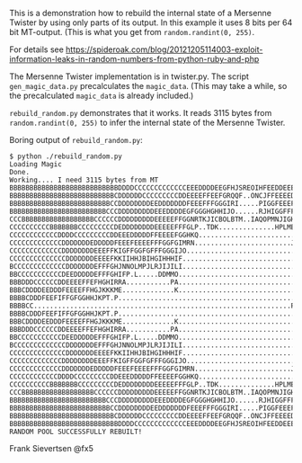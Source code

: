 This is a demonstration how to rebuild the internal state of a Mersenne Twister by using only parts of its output. In this example it uses 8 bits per 64 bit MT-output. (This is what you get from
`random.randint(0, 255)`.

For details see https://spideroak.com/blog/20121205114003-exploit-information-leaks-in-random-numbers-from-python-ruby-and-php

The Mersenne Twister implementation is in twister.py. The script `gen_magic_data.py` precalculates the
`magic_data`. (This may take a while, so the precalculated `magic_data` is already included.)

`rebuild_random.py` demonstrates that it works. It reads 3115 bytes from `random.randint(0, 255)` to
infer the internal state of the Mersenne Twister.

Boring output of `rebuild_random.py`:

```
$ python ./rebuild_random.py 
Loading Magic
Done.
Working.... I need 3115 bytes from MT
BBBBBBBBBBBBBBBBBBBBBBBBBBBDDDDCCCCCCCCCCCCCEEEDDDDEEGFHJSREOIHFEEDDEEECCCCCCCBB
BBBBBBBBBBBBBBBBBBBBBBBBBBCDDDDDDCCCCCCCCCDDEEEEFFEEFGRQQF..ONCJFFEEEEDDCCCCCCCC
BBBBBBBBBBBBBBBBBBBBBBBBBCCDDDDDDDDEEDDDDDDDFEEEFFFGGGIRI.....PIGGFEEEFDDDDEDDDD
BBBBBBBBBBBBBBBBBBBBBBBBCCCDDDDDDDDDEEEDDDDEGFGGGHGHHIJO......RJHIGGFFFEFEEDDDDD
CCCBBBBBBBBBBBBBBBBBBCCCCCCDDDDDDDDDEEEEEFFGGNRTKJICBOLBTM..IAQOPMNJIGHHPIEDDDDD
CCCCCCCCCCBBBBBBBCCCCCCCCCDEDDDDDDDDEEEEEFFFGLP..TDK..............HPLMEAPTGEEEEC
CCCCCCCCCCCCDDDDCCCCCCCCCDDEEEDDDDDFFEEEEFGGHKQ.........................NJFFEDDC
CCCCCCCCCCCCCDDDDDDDEDDDDDFEEEFEEEEFFFGGFGIMRN........................JPJGGEEDDC
CCCCCCCCCCCCCDDDDDDDDEEEFFKIGFFGGFGFFFGGGIJO............................TIIGFFDD
CCCCCCCCCCCCCCDDDDDDDEEEEFKKIIHHJBIHGIHHHIF.............................G.QJFEEE
BCCCCCCCCCCCCCDDDDDDDEFFFGHJNNOLMPJLRJIJILI..............................QJGGEDD
BBCCCCCCCCCCCDEEDDDDDEFFFGHIFP.L.....DDMMO...............................HLGGDDD
BBBDDDCCCCCCDDEEEEFFEFHGHIRRA...........PA...............................JJFEEED
BBBCDDDDEEDDDFEEEEFFHGJKKKME.............K...............................LHGEEEE
BBBBCDDDFEEFIFFGFGGHHJKPT.P.............................................QGGFEDDD
BBBBCC................................................................PJHGFEEDDD
BBBBCDDDFEEFIFFGFGGHHJKPT.P.............................................QGGFEDDD
BBBCDDDDEEDDDFEEEEFFHGJKKKME.............K...............................LHGEEEE
BBBDDDCCCCCCDDEEEEFFEFHGHIRRA...........PA...............................JJFEEED
BBCCCCCCCCCCCDEEDDDDDEFFFGHIFP.L.....DDMMO...............................HLGGDDD
BCCCCCCCCCCCCCDDDDDDDEFFFGHJNNOLMPJLRJIJILI..............................QJGGEDD
CCCCCCCCCCCCCCDDDDDDDEEEEFKKIIHHJBIHGIHHHIF.............................G.QJFEEE
CCCCCCCCCCCCCDDDDDDDDEEEFFKIGFFGGFGFFFGGGIJO............................TIIGFFDD
CCCCCCCCCCCCCDDDDDDDEDDDDDFEEEFEEEEFFFGGFGIMRN........................JPJGGEEDDC
CCCCCCCCCCCCDDDDCCCCCCCCCDDEEEDDDDDFFEEEEFGGHKQ.........................NJFFEDDC
CCCCCCCCCCBBBBBBBCCCCCCCCCDEDDDDDDDDEEEEEFFFGLP..TDK..............HPLMEAPTGEEEEC
CCCBBBBBBBBBBBBBBBBBBCCCCCCDDDDDDDDDEEEEEFFGGNRTKJICBOLBTM..IAQOPMNJIGHHPIEDDDDD
BBBBBBBBBBBBBBBBBBBBBBBBCCCDDDDDDDDDEEEDDDDEGFGGGHGHHIJO......RJHIGGFFFEFEEDDDDD
BBBBBBBBBBBBBBBBBBBBBBBBBCCDDDDDDDDEEDDDDDDDFEEEFFFGGGIRI.....PIGGFEEEFDDDDEDDDD
BBBBBBBBBBBBBBBBBBBBBBBBBBCDDDDDDCCCCCCCCCDDEEEEFFEEFGRQQF..ONCJFFEEEEDDCCCCCCCC
BBBBBBBBBBBBBBBBBBBBBBBBBBBDDDDCCCCCCCCCCCCCEEEDDDDEEGFHJSREOIHFEEDDEEECCCCCCCBB
RANDOM POOL SUCCESSFULLY REBUILT!
```

Frank Sievertsen
@fx5
